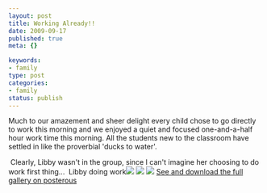 ```yaml
--- 
layout: post
title: Working Already!!
date: 2009-09-17
published: true
meta: {}

keywords: 
- family
type: post
categories: 
- family
status: publish
---
```

Much to our amazement and sheer delight every child chose to go directly to work this morning and we enjoyed a quiet and focused one-and-a-half hour work time this morning. All the students new to the classroom have settled in like the proverbial 'ducks to water'. 

 Clearly, Libby wasn't in the group, since I can't imagine her choosing to do work first thing...  Libby doing work![](http://media.eick.us/2011/05/pastedGraphic.tiff_.converted1.jpg) ![](http://media.eick.us/2011/05/0pastedGraphic.tiff_.converted1.jpg) ![](http://media.eick.us/2011/05/1pastedGraphic.tiff_.converted1.jpg) [See and download the full gallery on posterous](http://posterous.andyeick.com/working-already)<!--    [Posted via email](http://posterous.com)   from [Andrew Eick's posterous](http://posterous.andyeick.com/working-already)      -->

